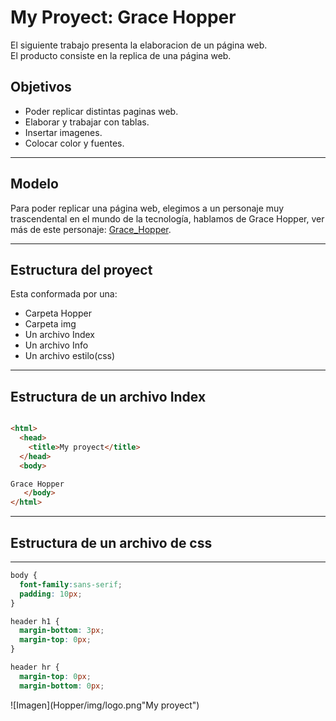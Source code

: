 
# **My Proyect**: Grace Hopper


El siguiente trabajo presenta la elaboracion de un página web.  
El producto consiste en la replica de una página web.
## Objetivos
* Poder replicar  distintas paginas web.
* Elaborar y trabajar con tablas.
* Insertar imagenes.
* Colocar color y fuentes.

***
## Modelo
Para poder replicar una página web, elegimos a un personaje muy trascendental en el mundo de la tecnología, hablamos de Grace Hopper, ver más de este personaje: [Grace_Hopper](https://en.wikipedia.org/wiki/Grace_Hopper).

---
## Estructura del proyect
Esta conformada por una:
* Carpeta Hopper
* Carpeta img
* Un archivo Index
* Un archivo Info
* Un archivo estilo(css)

---

## Estructura de un archivo Index

```` html

<html>
  <head>
    <title>My proyect</title>
  </head>
  <body>

Grace Hopper
   </body>
</html>

````

----
## Estructura de un archivo de css
---
```` css
body {
  font-family:sans-serif;
  padding: 10px;
}

header h1 {
  margin-bottom: 3px;
  margin-top: 0px;
}

header hr {
  margin-top: 0px;
  margin-bottom: 0px;

````


![Imagen](Hopper/img/logo.png"My proyect")
